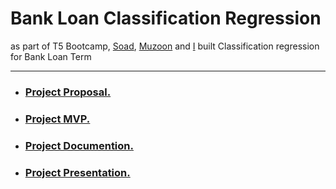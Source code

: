 # Bank Loan Classification Regression
as part of T5 Bootcamp, [Soad](https://github.com/SoaadM), [Muzoon](https://github.com/Muzoon213) and [I](https://github.com/iamal95) built Classification regression for Bank Loan Term

---


- ### [Project Proposal.](https://github.com/iamal95/Bank_Loan_classification/blob/main/Documents/Proposal.md)
- ### [Project MVP.](https://github.com/iamal95/Bank-Loan-classification/blob/main/Documents/MVP.md)
- ### [Project Documention.](https://github.com/iamal95/Bank-Loan-classification/blob/main/Documents/Documention.md)
- ### [Project Presentation.](https://github.com/iamal95/Bank-Loan-classification/blob/main/Documents/BankLoan%20Presentation.pdf)
